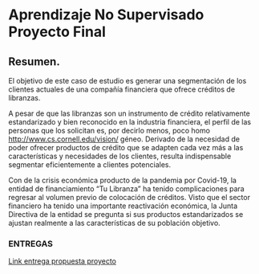 # Aprendizaje No Supervisado Proyecto Final

## Resumen. 

El objetivo de este caso de estudio es generar una segmentación de los clientes actuales de una compañía financiera que ofrece créditos de libranzas.  

 

A pesar de que las libranzas son un instrumento de crédito relativamente estandarizado y bien reconocido en la industria financiera, el perfil de las personas que los solicitan es, por decirlo menos, poco homo http://www.cs.cornell.edu/vision/ géneo. Derivado de la necesidad de poder ofrecer productos de crédito que se adapten cada vez más a las características y necesidades de los clientes, resulta indispensable segmentar eficientemente a clientes potenciales. 

Con de la crisis económica producto de la pandemia por Covid-19, la entidad de financiamiento “Tu Libranza” ha tenido complicaciones para regresar al volumen previo de colocación de créditos. Visto que el sector financiero ha tenido una importante reactivación económica, la Junta Directiva de la entidad se pregunta si sus productos estandarizados se ajustan realmente a las características de su población objetivo. 

 ### ENTREGAS

[Link entrega propuesta proyecto]( https://github.com/maortiz1/AprendizajeNOSuper_Proyecto/blob/main/Entregas/Proyecto%20-%20Entrega%201-%20Propuesta.pdf)
